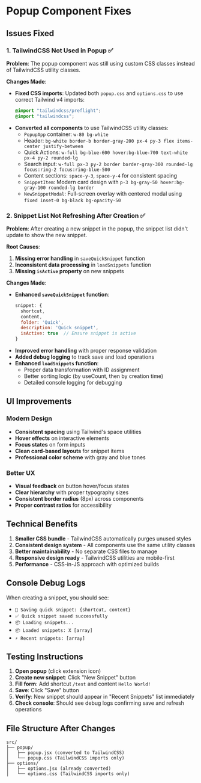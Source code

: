 # Popup Component Fixes

## Issues Fixed

### 1. TailwindCSS Not Used in Popup ✅
**Problem**: The popup component was still using custom CSS classes instead of TailwindCSS utility classes.

**Changes Made**:
- **Fixed CSS imports**: Updated both `popup.css` and `options.css` to use correct Tailwind v4 imports:
  ```css
  @import "tailwindcss/preflight";
  @import "tailwindcss";
  ```
- **Converted all components** to use TailwindCSS utility classes:
  - `PopupApp` container: `w-80 bg-white`
  - Header: `bg-white border-b border-gray-200 px-4 py-3 flex items-center justify-between`
  - Quick Actions: `w-full bg-blue-600 hover:bg-blue-700 text-white px-4 py-2 rounded-lg`
  - Search input: `w-full px-3 py-2 border border-gray-300 rounded-lg focus:ring-2 focus:ring-blue-500`
  - Content sections: `space-y-3`, `space-y-4` for consistent spacing
  - `SnippetItem`: Modern card design with `p-3 bg-gray-50 hover:bg-gray-100 rounded-lg border`
  - `NewSnippetModal`: Full-screen overlay with centered modal using `fixed inset-0 bg-black bg-opacity-50`

### 2. Snippet List Not Refreshing After Creation ✅
**Problem**: After creating a new snippet in the popup, the snippet list didn't update to show the new snippet.

**Root Causes**:
1. **Missing error handling** in `saveQuickSnippet` function
2. **Inconsistent data processing** in `loadSnippets` function
3. **Missing `isActive` property** on new snippets

**Changes Made**:
- **Enhanced `saveQuickSnippet` function**:
  ```javascript
  snippet: {
    shortcut,
    content,
    folder: 'Quick',
    description: 'Quick snippet',
    isActive: true  // Ensure snippet is active
  }
  ```
- **Improved error handling** with proper response validation
- **Added debug logging** to track save and load operations
- **Enhanced `loadSnippets` function**:
  - Proper data transformation with ID assignment
  - Better sorting logic (by useCount, then by creation time)
  - Detailed console logging for debugging

## UI Improvements

### Modern Design
- **Consistent spacing** using Tailwind's space utilities
- **Hover effects** on interactive elements
- **Focus states** on form inputs
- **Clean card-based layouts** for snippet items
- **Professional color scheme** with gray and blue tones

### Better UX
- **Visual feedback** on button hover/focus states
- **Clear hierarchy** with proper typography sizes
- **Consistent border radius** (8px) across components
- **Proper contrast ratios** for accessibility

## Technical Benefits

1. **Smaller CSS bundle** - TailwindCSS automatically purges unused styles
2. **Consistent design system** - All components use the same utility classes
3. **Better maintainability** - No separate CSS files to manage
4. **Responsive design ready** - TailwindCSS utilities are mobile-first
5. **Performance** - CSS-in-JS approach with optimized builds

## Console Debug Logs

When creating a snippet, you should see:
- `💾 Saving quick snippet: {shortcut, content}`
- `✅ Quick snippet saved successfully`
- `📦 Loading snippets...`
- `📦 Loaded snippets: X [array]`
- `⚡ Recent snippets: [array]`

## Testing Instructions

1. **Open popup** (click extension icon)
2. **Create new snippet**: Click "New Snippet" button
3. **Fill form**: Add shortcut `/test` and content `Hello World!`
4. **Save**: Click "Save" button
5. **Verify**: New snippet should appear in "Recent Snippets" list immediately
6. **Check console**: Should see debug logs confirming save and refresh operations

## File Structure After Changes

```
src/
├── popup/
│   ├── popup.jsx (converted to TailwindCSS)
│   └── popup.css (TailwindCSS imports only)
├── options/
│   ├── options.jsx (already converted)
│   └── options.css (TailwindCSS imports only)
```
